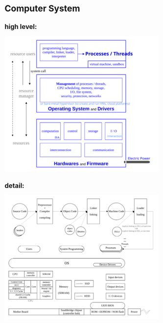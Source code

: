 # Computer System

## high level:

![computer system high level](/Images/computer_system/computer_system_high_level.svg)

## detail:

![computer system detail](/Images/computer_system/computer_system_detail.svg)
